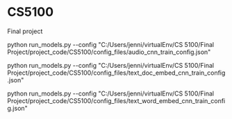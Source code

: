 # CS5100
Final project

python run_models.py --config "C:/Users/jenni/virtualEnv/CS 5100/Final Project/project_code/CS5100/config_files/audio_cnn_train_config.json"

python run_models.py --config "C:/Users/jenni/virtualEnv/CS 5100/Final Project/project_code/CS5100/config_files/text_doc_embed_cnn_train_config.json"

python run_models.py --config "C:/Users/jenni/virtualEnv/CS 5100/Final Project/project_code/CS5100/config_files/text_word_embed_cnn_train_config.json"
